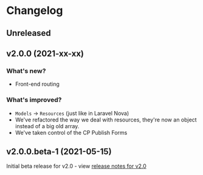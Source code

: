 # Changelog

## Unreleased

## v2.0.0 (2021-xx-xx)

### What's new?

* Front-end routing

### What's improved?

* `Models` -> `Resources` (just like in Laravel Nova)
* We've refactored the way we deal with resources, they're now an object instead of a big old array.
* We've taken control of the CP Publish Forms

## v2.0.0.beta-1 (2021-05-15)

Initial beta release for v2.0 - view [release notes for v2.0](https://github.com/doublethreedigital/runway/blob/2.0/CHANGELOG.md#v200-2021-xx-xx)
